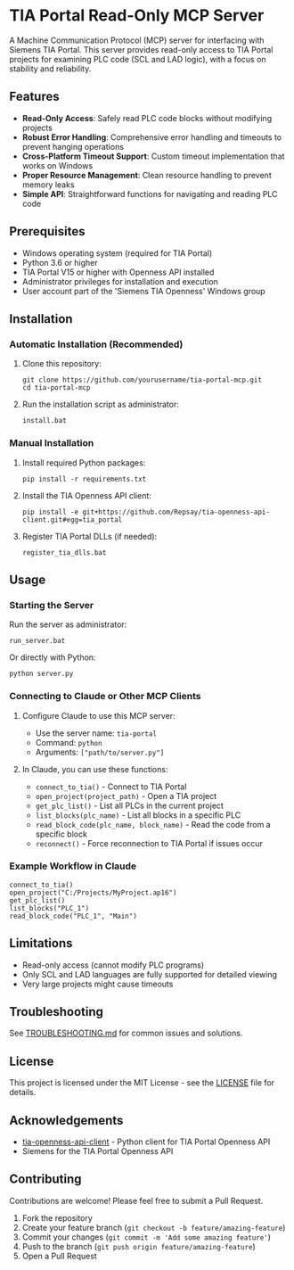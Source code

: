 # TIA Portal Read-Only MCP Server

A Machine Communication Protocol (MCP) server for interfacing with Siemens TIA Portal. This server provides read-only access to TIA Portal projects for examining PLC code (SCL and LAD logic), with a focus on stability and reliability.

## Features

- **Read-Only Access**: Safely read PLC code blocks without modifying projects
- **Robust Error Handling**: Comprehensive error handling and timeouts to prevent hanging operations
- **Cross-Platform Timeout Support**: Custom timeout implementation that works on Windows
- **Proper Resource Management**: Clean resource handling to prevent memory leaks
- **Simple API**: Straightforward functions for navigating and reading PLC code

## Prerequisites

- Windows operating system (required for TIA Portal)
- Python 3.6 or higher
- TIA Portal V15 or higher with Openness API installed
- Administrator privileges for installation and execution
- User account part of the 'Siemens TIA Openness' Windows group

## Installation

### Automatic Installation (Recommended)

1. Clone this repository:
   ```
   git clone https://github.com/yourusername/tia-portal-mcp.git
   cd tia-portal-mcp
   ```

2. Run the installation script as administrator:
   ```
   install.bat
   ```

### Manual Installation

1. Install required Python packages:
   ```
   pip install -r requirements.txt
   ```

2. Install the TIA Openness API client:
   ```
   pip install -e git+https://github.com/Repsay/tia-openness-api-client.git#egg=tia_portal
   ```

3. Register TIA Portal DLLs (if needed):
   ```
   register_tia_dlls.bat
   ```

## Usage

### Starting the Server

Run the server as administrator:
```
run_server.bat
```

Or directly with Python:
```
python server.py
```

### Connecting to Claude or Other MCP Clients

1. Configure Claude to use this MCP server:
   - Use the server name: `tia-portal`
   - Command: `python`
   - Arguments: `["path/to/server.py"]`

2. In Claude, you can use these functions:
   - `connect_to_tia()` - Connect to TIA Portal
   - `open_project(project_path)` - Open a TIA project
   - `get_plc_list()` - List all PLCs in the current project
   - `list_blocks(plc_name)` - List all blocks in a specific PLC
   - `read_block_code(plc_name, block_name)` - Read the code from a specific block
   - `reconnect()` - Force reconnection to TIA Portal if issues occur

### Example Workflow in Claude

```
connect_to_tia()
open_project("C:/Projects/MyProject.ap16")
get_plc_list()
list_blocks("PLC_1")
read_block_code("PLC_1", "Main")
```

## Limitations

- Read-only access (cannot modify PLC programs)
- Only SCL and LAD languages are fully supported for detailed viewing
- Very large projects might cause timeouts

## Troubleshooting

See [TROUBLESHOOTING.md](TROUBLESHOOTING.md) for common issues and solutions.

## License

This project is licensed under the MIT License - see the [LICENSE](LICENSE) file for details.

## Acknowledgements

- [tia-openness-api-client](https://github.com/Repsay/tia-openness-api-client) - Python client for TIA Portal Openness API
- Siemens for the TIA Portal Openness API

## Contributing

Contributions are welcome! Please feel free to submit a Pull Request.

1. Fork the repository
2. Create your feature branch (`git checkout -b feature/amazing-feature`)
3. Commit your changes (`git commit -m 'Add some amazing feature'`)
4. Push to the branch (`git push origin feature/amazing-feature`)
5. Open a Pull Request
